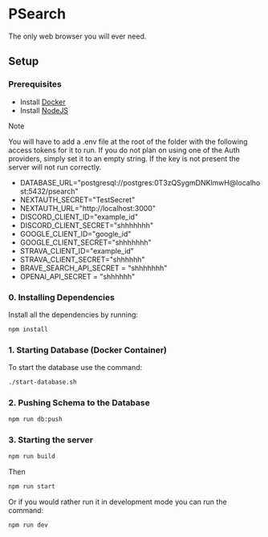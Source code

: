 # PSearch

The only web browser you will ever need.

## Setup

### Prerequisites

- Install [Docker](https://docs.docker.com/engine/install/)
- Install [NodeJS](https://nodejs.org/en/download)

> [!NOTE]
> You will have to add a .env file at the root of the folder with the following access tokens for it to run.
> If you do not plan on using one of the Auth providers, simply set it to an empty string. If the key is not present
> the server will not run correctly.

- DATABASE_URL="postgresql://postgres:0T3zQSygmDNKlmwH@localhost:5432/psearch"
- NEXTAUTH_SECRET="TestSecret"
- NEXTAUTH_URL="http://localhost:3000"
- DISCORD_CLIENT_ID="example_id"
- DISCORD_CLIENT_SECRET="shhhhhhh"
- GOOGLE_CLIENT_ID="google_id"
- GOOGLE_CLIENT_SECRET="shhhhhhh"
- STRAVA_CLIENT_ID="example_id"
- STRAVA_CLIENT_SECRET="shhhhhh"
- BRAVE_SEARCH_API_SECRET = "shhhhhhh"
- OPENAI_API_SECRET = "shhhhhh"

### 0. Installing Dependencies
Install all the dependencies by running:

```sh 
npm install
```

### 1. Starting Database (Docker Container)

To start the database use the command:

```sh
./start-database.sh
```

### 2. Pushing Schema to the Database

```sh
npm run db:push
```

### 3. Starting the server

```sh
npm run build
```

Then

```sh
npm run start
```

Or if you would rather run it in development mode you can run the command:

```sh
npm run dev
```
